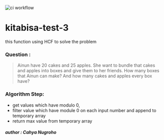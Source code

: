 ![ci workflow](https://github.com/cahyacaa/kitabisa-test-3/actions/workflows/ci.yml/badge.svg)

# kitabisa-test-3
this function using HCF to solve the problem
### Question : 
> Ainun have 20 cakes and 25 apples. She want to bundle that cakes and apples into boxes and give them to her friends. How many boxes that Ainun can make? And how many cakes and apples every box have?

### Algorithm Step:
- get values which have modulo 0, 
- filter value which have module 0 on each input number and append to temporary array
- return max value from temporary array

#####  *author : Cahya Nugroho*
